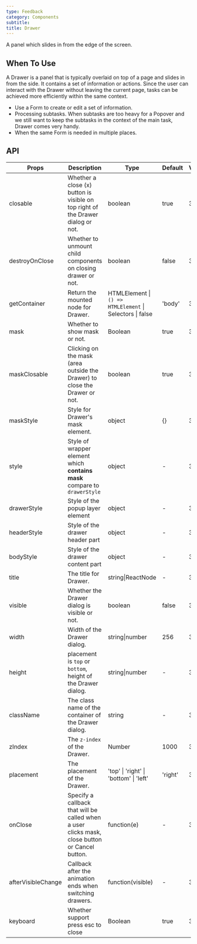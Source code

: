 ```yaml
---
type: Feedback
category: Components
subtitle:
title: Drawer
---
```


A panel which slides in from the edge of the screen.

## When To Use

A Drawer is a panel that is typically overlaid on top of a page and slides in from the side. It contains a set of information or actions. Since the user can interact with the Drawer without leaving the current page, tasks can be achieved more efficiently within the same context.

- Use a Form to create or edit a set of information.
- Processing subtasks. When subtasks are too heavy for a Popover and we still want to keep the subtasks in the context of the main task, Drawer comes very handy.
- When the same Form is needed in multiple places.

## API

| Props | Description | Type | Default | Version |
| --- | --- | --- | --- | --- |
| closable | Whether a close (x) button is visible on top right of the Drawer dialog or not. | boolean | true | 3.7.0 |
| destroyOnClose | Whether to unmount child components on closing drawer or not. | boolean | false | 3.7.0 |
| getContainer | Return the mounted node for Drawer. | HTMLElement \| `() => HTMLElement` \| Selectors \| false | 'body' | 3.7.0 |
| mask | Whether to show mask or not. | Boolean | true | 3.7.0 |
| maskClosable | Clicking on the mask (area outside the Drawer) to close the Drawer or not. | boolean | true | 3.7.0 |
| maskStyle | Style for Drawer's mask element. | object | {} | 3.7.0 |
| style | Style of wrapper element which **contains mask** compare to `drawerStyle` | object | - | 3.7.0 |
| drawerStyle | Style of the popup layer element | object | - | 3.24.0 |
| headerStyle | Style of the drawer header part | object | - | 3.24.0 |
| bodyStyle | Style of the drawer content part | object | - | 3.12.0 |
| title | The title for Drawer. | string\|ReactNode | - | 3.7.0 |
| visible | Whether the Drawer dialog is visible or not. | boolean | false | 3.7.0 |
| width | Width of the Drawer dialog. | string\|number | 256 | 3.7.0 |
| height | placement is `top` or `bottom`, height of the Drawer dialog. | string\|number | - | 3.9.0 |
| className | The class name of the container of the Drawer dialog. | string | - | 3.8.0 |
| zIndex | The `z-index` of the Drawer. | Number | 1000 | 3.7.0 |
| placement | The placement of the Drawer. | 'top' \| 'right' \| 'bottom' \| 'left' | 'right' | 3.7.0 |
| onClose | Specify a callback that will be called when a user clicks mask, close button or Cancel button. | function(e) | - | 3.7.0 |
| afterVisibleChange | Callback after the animation ends when switching drawers. | function(visible) | - | 3.17.0 |
| keyboard | Whether support press esc to close | Boolean | true | 3.19.8 |

<style>
#_hj_feedback_container {
  display: none;
}
</style>
